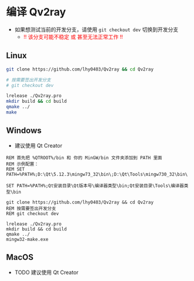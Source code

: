 # 编译 Qv2ray

- 如果想测试当前的开发分支，请使用 `git checkout dev` 切换到开发分支
  - <span style="color: red">!! 该分支可能不稳定 或 甚至无法正常工作 !!</span>

## Linux

```bash
git clone https://github.com/lhy0403/Qv2ray && cd Qv2ray

# 按需要签出开发分支
# git checkout dev

lrelease ./Qv2ray.pro
mkdir build && cd build
qmake ../
make
```

## Windows

- 建议使用 Qt Creator

```batch
REM 首先把 %QTROOT%/bin 和 你的 MinGW/bin 文件夹添加到 PATH 里面
REM 示例配置：
REM SET PATH=%PATH%;D:\Qt\5.12.3\mingw73_32\bin\;D:\Qt\Tools\mingw730_32\bin\

SET PATH=%PATH%;Qt安装目录\Qt版本号\编译器类型\bin;Qt安装目录\Tools\编译器类型\bin

git clone https://github.com/lhy0403/Qv2ray && cd Qv2ray
REM 按需要签出开发分支
REM git checkout dev

lrelease ./Qv2ray.pro
mkdir build && cd build
qmake ../
mingw32-make.exe
```

## MacOS
 - TODO 建议使用 Qt Creator

